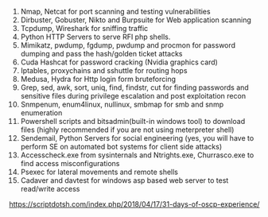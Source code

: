 
1. Nmap, Netcat for port scanning and testing vulnerabilities
2. Dirbuster, Gobuster, Nikto and Burpsuite for Web application scanning
3. Tcpdump, Wireshark for sniffing traffic
4. Python HTTP Servers to serve RFI php shells.
5. Mimikatz, pwdump, fgdump, pwdump and procmon for password dumping and pass the hash/golden ticket attacks
6. Cuda Hashcat for password cracking (Nvidia graphics card)
7. Iptables, proxychains and sshuttle for routing hops
8. Medusa, Hydra for Http login form bruteforcing
9. Grep, sed, awk, sort, uniq, find, findstr, cut for finding passwords and sensitive files during privilege escalation and post exploitation recon
10. Snmpenum, enum4linux, nullinux, smbmap for smb and snmp enumeration
11. Powershell scripts and bitsadmin(built-in windows tool) to download files (highly recommended if you are not using meterpreter shell)
12. Sendemail, Python Servers for social engineering (yes, you will have to perform SE on automated bot systems for client side attacks)
13. Accesscheck.exe from sysinternals and Ntrights.exe, Churrasco.exe to find access misconfigurations
14. Psexec for lateral movements and remote shells
15.   Cadaver and davtest for windows asp based web server to test read/write access

https://scriptdotsh.com/index.php/2018/04/17/31-days-of-oscp-experience/
